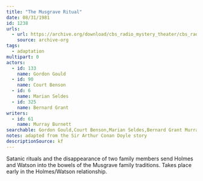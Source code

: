 ```yaml
---
title: "The Musgrave Ritual"
date: 08/31/1981
id: 1238
urls: 
  - url: https://archive.org/download/cbs_radio_mystery_theater/cbs_radio_mystery_theater-1201-1250.zip/cbs_radio_mystery_theater-1201-1250%2Fcbsrmt_1238_the_musgrave_ritual.mp3
    source: archive-org
tags: 
  - adaptation
multipart: 0
actors:  
  - id: 133
    name: Gordon Gould  
  - id: 90
    name: Court Benson  
  - id: 6
    name: Marian Seldes  
  - id: 325
    name: Bernard Grant
writers:  
  - id: 61
    name: Murray Burnett
searchable: Gordon Gould,Court Benson,Marian Seldes,Bernard Grant Murray Burnett
notes: adapted from the Sir Arthur Conan Doyle story
descriptionSource: kf
---
```

Satanic rituals and the disappearance of two family members send Holmes and Watson into the bowels of the Musgrave family traditions. Takes place early in the Holmes/Watson relationship.